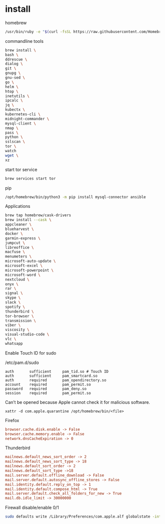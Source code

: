 # install

homebrew

```sh
/usr/bin/ruby -e "$(curl -fsSL https://raw.githubusercontent.com/Homebrew/install/master/install)"
```

commandline tools

```sh
brew install \
bash \
ddrescue \
dialog \
git \
gnupg \
gnu-sed \
go \
helm \
htop \
inetutils \
ipcalc \
jq \
kubectx \
kubernetes-cli \
midnight-commander \
mysql-client \
nmap \
pass \
python \
sslscan \
tor \
watch
wget \
xz
```

start tor service

```sh
brew services start tor
```

pip

```sh
/opt/homebrew/bin/python3 -m pip install mysql-connector ansible
```

Applications

```sh
brew tap homebrew/cask-drivers
brew install --cask \
appcleaner \
blueharvest \
docker \
garmin-express \
jumpcut \
libreoffice \
macfuse \
menumeters \
microsoft-auto-update \
microsoft-excel \
microsoft-powerpoint \
microsoft-word \
nextcloud \
onyx \
rar \
signal \
skype \
slack \
spotify \
thunderbird \
tor-browser \
transmission \
viber \
viscosity \
visual-studio-code \
vlc \
whatsapp
```

Enable Touch ID for sudo

/etc/pam.d/sudo
```
auth 	   sufficient     pam_tid.so # Touch ID
auth       sufficient     pam_smartcard.so
auth       required       pam_opendirectory.so
account    required       pam_permit.so
password   required       pam_deny.so
session    required       pam_permit.so
```
Can’t be opened because Apple cannot check it for malicious software.

```shell
xattr -d com.apple.quarantine /opt/homebrew/bin/<file>
```

Firefox

```ini
browser.cache.disk.enable -> False
browser.cache.memory.enable -> False
network.dnsCacheExpiration -> 0
```

Thunderbird

```ini
mailnews.default_news_sort_order -> 2
mailnews.default_news_sort_type -> 18
mailnews.default_sort_order -> 2
mailnews.default_sort_type ->18
mail.server.default.offline_download -> False
mail.server.default.autosync_offline_stores -> False
mail.identity.default.reply_on_top -> 1
mail.identity.default.compose_html -> True
mail.server.default.check_all_folders_for_new -> True
mail.db.idle_limit -> 30000000
```

Firewall disable/enable 0/1

```sh
sudo defaults write /Library/Preferences/com.apple.alf globalstate -int 0
```
